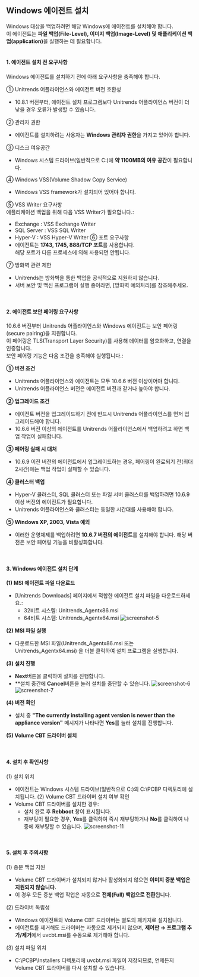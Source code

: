 ## Windows 에이전트 설치

Windows 대상을 백업하려면 해당 Windows에 에이전트를 설치해야 합니다.<br>
이 에이전트는 <b>파일 백업(File-Level), 이미지 백업(Image-Level) 및 애플리케이션 백업(application)</b>을 실행하는 데 필요합니다.<br><br>

#### 1. 에이전트 설치 전 요구사항
Windows 에이전트를 설치하기 전에 아래 요구사항을 충족해야 합니다.<br>

① Unitrends 어플라이언스와 에이전트 버전 호환성<br>
* 10.8.1 버전부터, 에이전트 설치 프로그램보다 Unitrends 어플라이언스 버전이 더 낮을 경우 오류가 발생할 수 있습니다.

② 관리자 권한<br>
* 에이전트를 설치하려는 사용자는 <b>Windows 관리자 권한</b>을 가지고 있어야 합니다.

③ 디스크 여유공간<br>
* Windows 시스템 드라이브(일반적으로 C:\)에 <b>약 1100MB의 여유 공간</b>이 필요합니다.

④ Windows VSS(Volume Shadow Copy Service)<br>
* Windows VSS framework가 설치되어 있어야 합니다.

⑤ VSS Writer 요구사항<br>
애플리케이션 백업을 위해 다음 VSS Writer가 필요합니다.:<br>
* Exchange : VSS Exchange Writer
* SQL Server : VSS SQL Writer
* Hyper-V : VSS Hyper-V Writer
⑥ 포트 요구사항<br>
* 에이전트는 <b>1743, 1745, 888/TCP 포트</b>를 사용합니다.<br> 해당 포트가 다른 프로세스에 의해 사용되면 안됩니다.

⑦ 방화벽 관련 제한<br>
* Unitrends는 방화벽을 통한 백업을 공식적으로 지원하지 않습니다.
* 서버 보안 및 백신 프로그램이 실행 중이라면, [방화벽 예외처리]를 참조해주세요.

<br>

#### 2. 에이전트 보안 페어링 요구사항
10.6.6 버전부터 Unitrends 어플라이언스와 Windows 에이전트는 보안 페어링(secure pairing)을 지원합니다.<br>
이 페어링은 TLS(Transport Layer Security)를 사용해 데이터를 암호화하고, 연결을 인증합니다.<br>
보안 페어링 기능은 다음 조건을 충족해야 실행됩니다.:

<b>① 버전 조건</b>

* Unitrends 어플라이언스와 에이전트는 모두 10.6.6 버전 이상이어야 합니다.
* Unitrends 어플라이언스 버전은 에이전트 버전과 같거나 높아야 합니다.

<b>② 업그레이드 조건</b>

* 에이전트 버전을 업그레이드하기 전에 반드시 Unitrends 어플라이언스를 먼저 업그레이드해야 합니다.
* 10.6.6 버전 이상의 에이전트를 Unitrends 어플라이언스에서 백업하려고 하면 백업 작업이 실패합니다.

<b>③ 페어링 실패 시 대처</b>

* 10.6.9 이전 버전의 에이전트에서 업그레이드하는 경우, 페어링이 완료되기 전(최대 2시간)에는 백업 작업이 실패할 수 있습니다.

<b>④ 클러스터 백업</b>

* Hyper-V 클러스터, SQL 클러스터 또는 파일 서버 클러스터를 백업하려면 10.6.9 이상 버전의 에이전트가 필요합니다.
* Unitrends 어플라이언스와 클러스터는 동일한 시간대를 사용해야 합니다.

<b>⑤ Windows XP, 2003, Vista 예외</b>

* 이러한 운영체제를 백업하려면 <b>10.6.7 버전의 에이전트</b>를 설치해야 합니다. 해당 버전은 보안 페어링 기능을 비활성화합니다.

<br>

#### 3. Windows 에이전트 설치 단계
<b>(1) MSI 에이전트 파일 다운로드</b>

* [Unitrends Downloads] 페이지에서 적합한 에이전트 설치 파일을 다운로드하세요.:
    * 32비트 시스템: Unitrends_Agentx86.msi
    * 64비트 시스템: Unitrends_Agentx64.msi
![screenshot-5](../img/screenshot-5.png)

<b>(2) MSI 파일 실행</b>

* 다운로드한 MSI 파일(Unitrends_Agentx86.msi 또는 Unitrends_Agentx64.msi) 을 더블 클릭하여 설치 프로그램을 실행합니다.

<b>(3) 설치 진행</b>

* <b>Next</b>버튼을 클릭하여 설치를 진행합니다.
* **설치 중간에 <b>Cancel</b>버튼을 눌러 설치를 중단할 수 있습니다.
![screenshot-6](../img/screenshot-6.png)
![screenshot-7](../img/screenshot-7.png)

<b>(4) 버전 확인</b>

* 설치 중 <b>"The currently installing agent version is newer than the appliance version"</b> 메시지가 나타나면 <b>Yes</b>를 눌러 설치를 진행합니다.

<b>(5) Volume CBT 드라이버 설치</b>

<br>

#### 4. 설치 후 확인사항
(1) 설치 위치<br>
* 에이전트는 Windows 시스템 드라이브(일반적으로 C:\)의 C:\PCBP 디렉토리에 설치됩니다.
(2) Volume CBT 드라이버 설치 여부 확인<br>
* Volume CBT 드라이버를 설치한 경우:
    * 설치 완료 후 <b>Rebboot</b> 창이 표시됩니다.
    * 재부팅이 필요한 경우, <b>Yes</b>를 클릭하여 즉시 재부팅하거나 <b>No</b>를 클릭하여 나중에 재부팅할 수 있습니다.
   ![screenshot-11](../img/screenshot-11.png)

<br>

#### 5. 설치 후 주의사항
(1) 증분 백업 지원<br>
* Volume CBT 드라이버가 설치되지 않거나 활성화되지 않으면 <b>이미지 증분 백업은 지원되지 않습니다.</b>
* 이 경우 모든 증분 백업 작업은 자동으로 <b>전체(Full) 백업으로 전환</b>됩니다.

(2) 드라이버 독립성<br>
* Windows 에이전트와 Volume CBT 드라이버는 별도의 패키지로 설치됩니다.
* 에이전트를 제거해도 드라이버는 자동으로 제거되지 않으며, <b>제어판 → 프로그램 추가/제거</b>에서 uvcbt.msi를 수동으로 제거해야 합니다.

(3) 설치 파일 위치<br>
* C:\PCBP\Installers 디렉토리에 uvcbt.msi 파일이 저장되므로, 언제든지 Volume CBT 드라이버를 다시 설치할 수 있습니다.<br><br><br>


